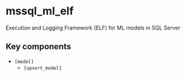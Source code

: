 # mssql_ml_elf
Execution and Logging Framework (ELF) for ML models in SQL Server

## Key components
- `[model]`
    + `[upsert_model]`

